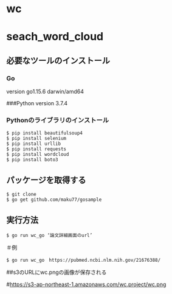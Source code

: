 # wc

# seach_word_cloud



## 必要なツールのインストール

### Go
version  go1.15.6 darwin/amd64

###Python
version   3.7.4

### Pythonのライブラリのインストール

```
$ pip install beautifulsoup4
$ pip install selenium
$ pip install urllib
$ pip install requests
$ pip install wordcloud
$ pip install boto3
```



## パッケージを取得する

```
$ git clone 
$ go get github.com/maku77/gosample
```

## 実行方法
```
$ go run wc_go ‘論文詳細画面のurl’
```

＃例
```
$ go run wc_go　https://pubmed.ncbi.nlm.nih.gov/21676388/
```

##s3のURLにwc.pngの画像が保存される

#https://s3-ap-northeast-1.amazonaws.com/wc.project/wc.png
